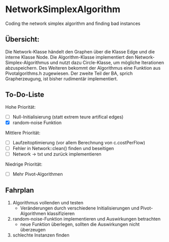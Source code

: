 # NetworkSimplexAlgorithm
Coding the network simplex algorithm and finding bad instances

## Übersicht:
Die Network-Klasse händelt den Graphen über die Klasse Edge und die interne Klasse Node.
Die Algorithm-Klasse implementiert den Network-Simplex-Algorithmus und nutzt dazu Circle-Klasse, um mögliche Iterationen abzuspeichern.
Des Weiteren bekommt der Algorithmus eine Funktion aus Pivotalgorithms.h zugewiesen.
Der zweite Teil der BA, sprich Grapherzeugung, ist bisher rudimentär implementiert.

## To-Do-Liste
Hohe Priorität:
- [ ] Null-Initialisierung (statt extrem teure artifical edges)
- [x] random-noise Funktion

Mittlere Priorität:
- [ ] Laufzeitoptimierung (vor allem Berechnung von c.costPerFlow)
- [ ] Fehler in Network::clean() finden und beseitigen
- [ ] Network -> txt und zurück implementieren

Niedrige Priorität:
- [ ] Mehr Pivot-Algorithmen

## Fahrplan
1. Algorithmus vollenden und testen
   - Veränderungen durch verschiedene Initialisierungen und Pivot-Algorithmen klassifizieren
2. random-noise-Funktion implementieren und Auswirkungen betrachten
   - neue Funktion überlegen, sollten die Auswirkungen nicht überzeugen
3. schlechte Instanzen finden
